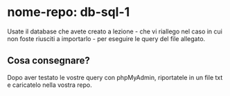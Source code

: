 # nome-repo: db-sql-1

Usate il database che avete creato a lezione - che vi riallego nel caso in cui non foste riusciti a importarlo - per eseguire le query del file allegato.

## Cosa consegnare?

Dopo aver testato le vostre query con phpMyAdmin, riportatele in un file txt e caricatelo nella vostra repo.
